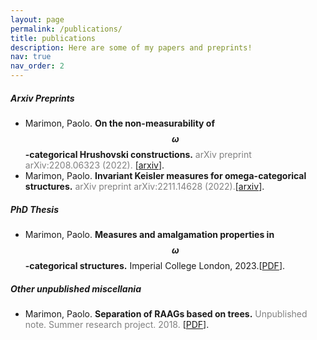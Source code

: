 ```yaml
---
layout: page
permalink: /publications/
title: publications
description: Here are some of my papers and preprints!
nav: true
nav_order: 2
---
```


##### **Arxiv Preprints**

* Marimon, Paolo. **On the non-measurability of $$\omega$$-categorical Hrushovski constructions.** <span style="color:gray">
arXiv preprint arXiv:2208.06323 (2022).
</span>[[arxiv](https://arxiv.org/abs/2208.06323)].
* Marimon, Paolo. **Invariant Keisler measures for omega-categorical structures.** <span style="color:gray"> arXiv preprint arXiv:2211.14628 (2022).</span>[[arxiv](https://arxiv.org/abs/2211.14628)].

##### **PhD Thesis**
* Marimon, Paolo. **Measures and amalgamation properties in $$\omega$$-categorical structures.** Imperial College London, 2023.[[PDF](https://spiral.imperial.ac.uk/handle/10044/1/106470)].

##### **Other unpublished miscellania**
* Marimon, Paolo. **Separation of RAAGs based on trees.** <span style="color:gray"> Unpublished note. Summer research project. 2018. </span>[[PDF](http://paolomarimon.github.io/assets/pdf/Separation_of_RAAGS.pdf)].



